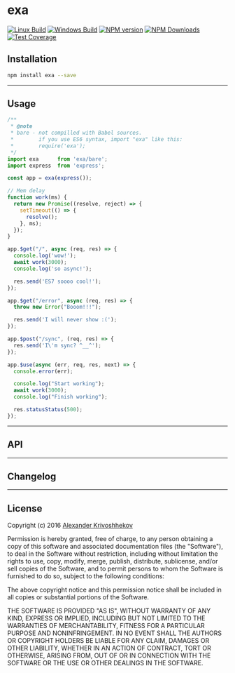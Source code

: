 # exa

[![Linux Build][travis-image]][travis-url]
[![Windows Build][appveyor-image]][appveyor-url]
[![NPM version][npm-v-image]][npm-url]
[![NPM Downloads][npm-dm-image]][npm-url]
[![Test Coverage][coveralls-image]][coveralls-url]




## Installation
```sh
npm install exa --save
```

--------------------------------------------------------------------------------

## Usage
```js
/** 
 * @note
 * bare - not compilled with Babel sources.
 *        if you use ES6 syntax, import "exa" like this:
 *        require('exa');
 */
import exa      from 'exa/bare'; 
import express  from 'express';

const app = exa(express());

// Mem delay
function work(ms) {
  return new Promise((resolve, reject) => {
    setTimeout(() => {
      resolve();
    }, ms);
  });
}

app.$get("/", async (req, res) => {
  console.log('wow!');
  await work(3000);
  console.log('so async!');

  res.send('ES7 soooo cool!');
});

app.$get("/error", async (req, res) => {
  throw new Error("Booom!!!");

  res.send('I will never show :(');
});

app.$post("/sync", (req, res) => {
  res.send('I\'m sync? ^__^');
});

app.$use(async (err, req, res, next) => {
  console.error(err);

  console.log("Start working");
  await work(3000);
  console.log("Finish working");

  res.statusStatus(500);
});
```

--------------------------------------------------------------------------------

## API

--------------------------------------------------------------------------------

## Changelog

--------------------------------------------------------------------------------

## License
Copyright (c)  2016 [Alexander Krivoshhekov][github-author-link]

Permission is hereby granted, free of charge, to any person obtaining a copy of this software and associated documentation files (the "Software"), to deal in the Software without restriction, including without limitation the rights to use, copy, modify, merge, publish, distribute, sublicense, and/or sell copies of the Software, and to permit persons to whom the Software is furnished to do so, subject to the following conditions:

The above copyright notice and this permission notice shall be included in all copies or substantial portions of the Software.

THE SOFTWARE IS PROVIDED "AS IS", WITHOUT WARRANTY OF ANY KIND, EXPRESS OR IMPLIED, INCLUDING BUT NOT LIMITED TO THE WARRANTIES OF MERCHANTABILITY, FITNESS FOR A PARTICULAR PURPOSE AND NONINFRINGEMENT. IN NO EVENT SHALL THE AUTHORS OR COPYRIGHT HOLDERS BE LIABLE FOR ANY CLAIM, DAMAGES OR OTHER LIABILITY, WHETHER IN AN ACTION OF CONTRACT, TORT OR OTHERWISE, ARISING FROM, OUT OF OR IN CONNECTION WITH THE SOFTWARE OR THE USE OR OTHER DEALINGS IN THE SOFTWARE.

[github-author-link]: http://github.com/SuperPaintman
[npm-url]: https://www.npmjs.com/package/exa
[npm-v-image]: https://img.shields.io/npm/v/exa.svg
[npm-dm-image]: https://img.shields.io/npm/dm/exa.svg
[travis-image]: https://img.shields.io/travis/SuperPaintman/exa/master.svg?label=linux
[travis-url]: https://travis-ci.org/SuperPaintman/exa
[appveyor-image]: https://img.shields.io/appveyor/ci/SuperPaintman/exa/master.svg?label=windows
[appveyor-url]: https://ci.appveyor.com/project/SuperPaintman/exa
[coveralls-image]: https://img.shields.io/coveralls/SuperPaintman/exa/master.svg
[coveralls-url]: https://coveralls.io/r/SuperPaintman/exa?branch=master
